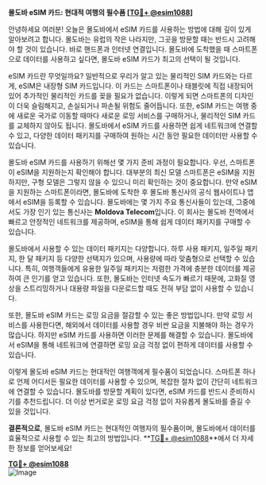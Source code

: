 **몰도바 eSIM 카드: 현대적 여행의 필수품 [[TG💪+ @esim1088](https://t.me/s/esim1088)]**

안녕하세요 여러분! 오늘은 몰도바에서 eSIM 카드를 사용하는 방법에 대해 깊이 있게 알아보려고 합니다. 몰도바는 유럽의 작은 나라지만, 그곳을 방문할 때는 반드시 고려해야 할 것이 있습니다. 바로 핸드폰과 인터넷 연결입니다. 몰도바에 도착했을 때 스마트폰으로 데이터를 사용하고 싶다면, 몰도바 eSIM 카드가 최고의 선택이 될 것입니다.

eSIM 카드란 무엇일까요? 일반적으로 우리가 알고 있는 물리적인 SIM 카드와는 다르게, eSIM은 내장형 SIM 카드입니다. 이 카드는 스마트폰이나 태블릿에 직접 내장되어 있어 추가적인 물리적인 카드를 꽂을 필요가 없습니다. 이렇게 되면 스마트폰의 디자인이 더욱 슬림해지고, 손실되거나 파손될 위험도 줄어듭니다. 또한, eSIM 카드는 여행 중에 새로운 국가로 이동할 때마다 새로운 로밍 서비스를 구매하거나, 물리적인 SIM 카드를 교체하지 않아도 됩니다. 몰도바에서 eSIM 카드를 사용하면 쉽게 네트워크에 연결할 수 있고, 다양한 데이터 패키지를 구매하여 원하는 시간 동안 필요한 데이터만 사용할 수 있습니다.

몰도바 eSIM 카드를 사용하기 위해선 몇 가지 준비 과정이 필요합니다. 우선, 스마트폰이 eSIM을 지원하는지 확인해야 합니다. 대부분의 최신 모델 스마트폰은 eSIM을 지원하지만, 구형 모델은 그렇지 않을 수 있으니 미리 확인하는 것이 중요합니다. 만약 eSIM을 지원하는 스마트폰이라면, 몰도바에 도착한 후 몰도바 통신사의 공식 웹사이트나 앱에서 eSIM을 등록할 수 있습니다. 몰도바에는 몇 가지 주요 통신사들이 있는데, 그중에서도 가장 인기 있는 통신사는 **Moldova Telecom**입니다. 이 회사는 몰도바 전역에서 빠르고 안정적인 네트워크를 제공하며, eSIM을 통해 쉽게 데이터 패키지를 구매할 수 있습니다.

몰도바에서 사용할 수 있는 데이터 패키지는 다양합니다. 하루 사용 패키지, 일주일 패키지, 한 달 패키지 등 다양한 선택지가 있으며, 사용량에 따라 맞춤형으로 선택할 수 있습니다. 특히, 여행객들에게 유용한 일주일 패키지는 저렴한 가격에 충분한 데이터를 제공하여 큰 인기를 얻고 있습니다. 또한, 몰도바는 인터넷 속도가 빠르기 때문에, 고화질 영상을 스트리밍하거나 대용량 파일을 다운로드할 때도 전혀 부담 없이 사용할 수 있습니다.

또한, 몰도바 eSIM 카드는 로밍 요금을 절감할 수 있는 좋은 방법입니다. 만약 로밍 서비스를 사용한다면, 해외에서 데이터를 사용할 경우 비싼 요금을 지불해야 하는 경우가 많습니다. 하지만 eSIM 카드를 사용하면 이러한 문제를 해결할 수 있습니다. 몰도바에서 eSIM을 통해 네트워크에 연결하면 로밍 요금 걱정 없이 편하게 데이터를 사용할 수 있습니다.

이렇게 몰도바 eSIM 카드는 현대적인 여행객에게 필수품이 되었습니다. 스마트폰 하나로 언제 어디서든 필요한 데이터를 사용할 수 있으며, 복잡한 절차 없이 간단히 네트워크에 연결할 수 있습니다. 몰도바를 방문할 계획이 있다면, eSIM 카드를 반드시 준비하시기를 추천드립니다. 더 이상 번거로운 로밍 요금 걱정 없이 자유롭게 몰도바를 즐길 수 있을 것입니다.

**결론적으로**, 몰도바 eSIM 카드는 현대적인 여행자의 필수품이며, 몰도바에서 데이터를 효율적으로 사용할 수 있는 최고의 방법입니다. **[TG💪+ @esim1088](https://t.me/s/esim1088)**에서 더 자세한 정보를 얻어보세요! 

**[TG💪+ @esim1088](https://t.me/s/esim1088)**  
![Image](https://i.postimg.cc/Y0z9fWf4/image.png)